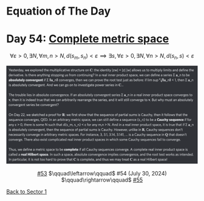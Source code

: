 # Equation of The Day

# Day 54: [Complete metric space](https://en.wikipedia.org/wiki/Complete_metric_space)

$$\forall\varepsilon>0,\exists N,\forall m,n>N,d(s_m,s_n)<\varepsilon\implies\exists s,\forall\varepsilon>0,\exists N,\forall n>N,d(s_n,s)<\varepsilon$$

<picture><img alt="Day 54" src="0054.png"></picture>

<center><a href="0053.html">#53</a> $\qquad\leftarrow\qquad$ #54 (July 30, 2024) $\qquad\rightarrow\qquad$ <a href="0055.html">#55</a></center>

[Back to Sector 1](../0-63.md)